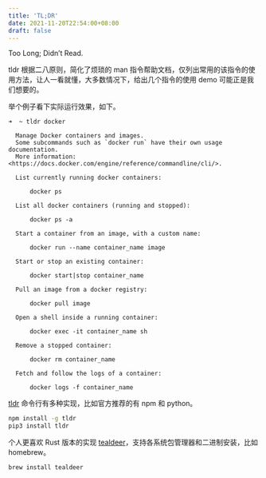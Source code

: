 ```yaml
---
title: 'TL;DR'
date: 2021-11-20T22:54:00+08:00
draft: false
---
```


Too Long; Didn’t Read.

tldr 根据二八原则，简化了烦琐的 man 指令帮助文档，仅列出常用的该指令的使用方法，让人一看就懂，大多数情况下，给出几个指令的使用 demo 可能正是我们想要的。

举个例子看下实际运行效果，如下。

```console
➜  ~ tldr docker

  Manage Docker containers and images.
  Some subcommands such as `docker run` have their own usage documentation.
  More information: <https://docs.docker.com/engine/reference/commandline/cli/>.

  List currently running docker containers:

      docker ps

  List all docker containers (running and stopped):

      docker ps -a

  Start a container from an image, with a custom name:

      docker run --name container_name image

  Start or stop an existing container:

      docker start|stop container_name

  Pull an image from a docker registry:

      docker pull image

  Open a shell inside a running container:

      docker exec -it container_name sh

  Remove a stopped container:

      docker rm container_name

  Fetch and follow the logs of a container:

      docker logs -f container_name
```

[tldr](https://github.com/tldr-pages/tldr) 命令行有多种实现，比如官方推荐的有 npm 和 python。

```bash
npm install -g tldr
pip3 install tldr
```

个人更喜欢 Rust 版本的实现 [tealdeer](https://github.com/dbrgn/tealdeer)，支持各系统包管理器和二进制安装，比如 homebrew。

```bash
brew install tealdeer
```
